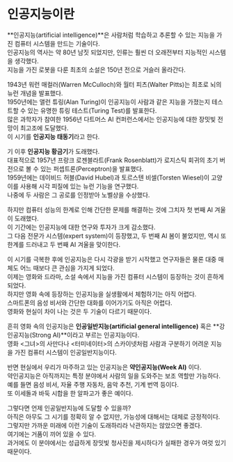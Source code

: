 # 인공지능이란
**인공지능(artificial intelligence)**은 사람처럼 학습하고 추론할 수 있는 지능을 가진 컴퓨터 시스템을 만드는 기술이다.   
인공지능의 역사는 약 80년 남짓 되었지만, 인류는 훨씬 더 오래전부터 지능적인 시스템을 생각했다.   
지능을 가진 로봇을 다룬 최초의 소설은 150년 전으로 거슬러 올라간다.   
   
1943년 워런 매컬러(Warren McCulloch)와 월터 피츠(Walter Pitts)는 최초로 뇌의 뉴런 개념을 발표했다.   
1950년에는 앨런 튜링(Alan Turing)이 인공지능이 사람과 같은 지능을 가졌는지 테스트할 수 있는 유명한 튜링 테스트(Turing Test)를 발표한다.   
많은 과학자가 참여한 1956년 다트머스 AI 컨퍼런스에서는 인공지능에 대한 장밋빛 전망이 최고조에 도달했다.   
이 시기를 **인공지능 태동기**라고 한다.   
   
기 이후 **인공지능 황금기**가 도래했다.   
대표적으로 1957년 프랑크 로젠블라트(Frank Rosenblatt)가 로지스틱 회귀의 초기 버전으로 볼 수 있는 퍼셉트론(Perceptron)을 발표했다.   
1959년에는 데이비드 허블(David Hubel)과 토르스텐 비셀(Torsten Wiesel)이 고양이를 사용해 시각 피질에 있는 뉴런 기능을 연구했다.   
나중에 두 사람은 그 공로를 인정받아 노벨상을 수상했다.   
   
하지만 컴퓨터 성능의 한계로 인해 간단한 문제를 해결하는 것에 그치자 첫 번째 AI 겨울이 도래했다.   
이 기간에는 인공지능에 대한 연구와 투자가 크게 감소했다.   
그 다음 전문가 시스템(expert system)이 등장했고, 두 번째 AI 봄이 불었지만, 역시 또 한계를 드러내고 두 번째 AI 겨울을 맞이한다.   
   
이 시기를 극복한 후에 인공지능은 다시 각광을 받기 시작했고 연구자들은 물론 대중 매체도 어느 때보다 큰 관심을 가지게 되었다.   
이제는 영화와 드라마, 소설 속에서 지능을 가진 컴퓨터 시스템이 등장하는 것이 흔하게 되었다.   
하지만 영화 속에 등장하는 인공지능을 실생활에서 체험하기는 아직 어렵다.   
스마트폰의 음성 비서와 간단한 대화를 이어가기도 아직은 어렵다.   
영화와 현실이 차이 나는 것은 두 기술이 다르기 때문이다.   
   
흔히 영화 속의 인공지능은 **인공일반지능(artificial general intelligence)** 혹은 **강인공지능(Strong AI)**이라고 부르는 인공지능이다.   
영화 <그녀>의 사만다나 <터미네이터>의 스카이넷처럼 사람과 구분하기 어려운 지능을 가진 컴퓨터 시스템이 인공일반지능이다.   
   
반면 현실에서 우리가 마주하고 있는 인공지능은 **약인공지능(Week AI)** 이다.   
약인공지능은 아직까지는 특정 분야에서 사람의 일을 도와주는 보조 역할만 가능하다.   
예를 들면 음성 비서, 자율 주행 자동차, 음악 추천, 기계 번역 등이다.   
또 이세돌과 바둑 시합을 한 알파고가 좋은 예이다.   
   
그렇다면 언제 인공일반지능에 도달할 수 있을까?   
아직은 아무도 그 시기를 정확히 알 수 없지만, 가능성에 대해서는 대체로 긍정적이다.   
그렇지만 가까운 미래에 이런 기술이 도래하리라 낙관하지는 않았으면 좋겠다.   
여기에는 거품이 끼어 있을 수 있다.   
과거에도 이 분야에서는 성급하게 장밋빛 청사진을 제시하다가 실패한 경우가 여럿 있기 때문이다.